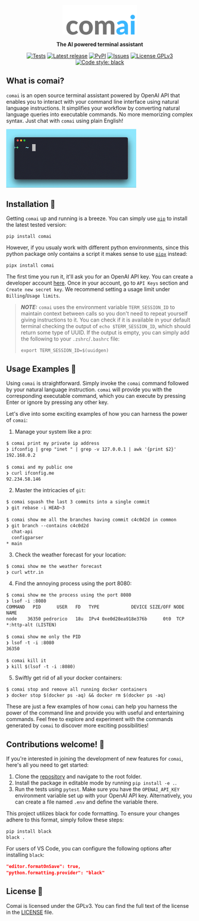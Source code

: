 <div align="center">
  <img src="https://raw.githubusercontent.com/ricopinazo/comai/main/logo.svg" alt="demo" width="200"/>
  
  **The AI powered terminal assistant**
  
  [![Tests](https://github.com/ricopinazo/comai/actions/workflows/tests.yml/badge.svg)](https://github.com/ricopinazo/comai/actions/workflows/tests.yml)
  [![Latest release](https://img.shields.io/github/v/release/ricopinazo/comai?color=brightgreen&include_prereleases)](https://github.com/ricopinazo/comai/releases)
  [![PyPI](https://img.shields.io/pypi/v/comai)](https://pypi.org/project/comai/)
  [![Issues](https://img.shields.io/github/issues/ricopinazo/comai?color=brightgreen)](https://github.com/ricopinazo/comai/issues)
  [![License GPLv3](https://img.shields.io/badge/license-GPLv3-blue.svg)](./LICENSE)
  [![Code style: black](https://img.shields.io/badge/code%20style-black-000000.svg)](https://github.com/psf/black)
</div>

## What is comai?

`comai` is an open source terminal assistant powered by OpenAI API that enables you to interact with your command line interface using natural language instructions. It simplifies your workflow by converting natural language queries into executable commands. No more memorizing complex syntax. Just chat with `comai` using plain English!

<div align="left">
<img src="https://raw.githubusercontent.com/ricopinazo/comai/main/demo.gif" alt="demo" width="350"/>
</div>

## Installation 🚀

Getting `comai` up and running is a breeze. You can simply use [`pip`](https://pip.pypa.io/en/stable/) to install the latest tested version:

```shell
pip install comai
```

However, if you usualy work with different python environments, since this python package only contains a script it makes sense to use [`pipx`](https://pypa.github.io/pipx/) instead:

```shell
pipx install comai
```

The first time you run it, it'll ask you for an OpenAI API key. You can create a developer account [here](https://platform.openai.com/overview). Once in your account, go to `API Keys` section and `Create new secret key`. We recommend setting a usage limit under `Billing`/`Usage limits`.

> **_NOTE:_** `comai` uses the environment variable `TERM_SESSION_ID` to maintain context between calls so you don't need to repeat yourself giving instructions to it. You can check if it is available in your default terminal checking the output of `echo $TERM_SESSION_ID`, which should return some type of UUID. If the output is empty, you can simply add the following to your `.zshrc`/`.bashrc` file:
> ```shell
> export TERM_SESSION_ID=$(uuidgen)
> ```

## Usage Examples 🎉

Using `comai` is straightforward. Simply invoke the `comai` command followed by your natural language instruction. `comai` will provide you with the corresponding executable command, which you can execute by pressing Enter or ignore by pressing any other key.

Let's dive into some exciting examples of how you can harness the power of `comai`:

1. Manage your system like a pro:
```shell
$ comai print my private ip address
❯ ifconfig | grep "inet " | grep -v 127.0.0.1 | awk '{print $2}'
192.168.0.2

$ comai and my public one
❯ curl ifconfig.me
92.234.58.146
```

2. Master the intricacies of `git`:
```shell
$ comai squash the last 3 commits into a single commit
❯ git rebase -i HEAD~3

$ comai show me all the branches having commit c4c0d2d in common
❯ git branch --contains c4c0d2d
  chat-api
  configparser
* main
```

3. Check the weather forecast for your location:
```shell
$ comai show me the weather forecast
❯ curl wttr.in
```

4. Find the annoying process using the port 8080:
```shell
$ comai show me the process using the port 8080
❯ lsof -i :8080
COMMAND   PID      USER   FD   TYPE            DEVICE SIZE/OFF NODE NAME
node    36350 pedrorico   18u  IPv4 0xe0d28ea918e376b      0t0  TCP *:http-alt (LISTEN)

$ comai show me only the PID
❯ lsof -t -i :8080
36350

$ comai kill it
❯ kill $(lsof -t -i :8080)
```

5. Swiftly get rid of all your docker containers:
```shell
$ comai stop and remove all running docker containers
❯ docker stop $(docker ps -aq) && docker rm $(docker ps -aq)
```

These are just a few examples of how `comai` can help you harness the power of the command line and provide you with useful and entertaining commands. Feel free to explore and experiment with the commands generated by `comai` to discover more exciting possibilities!

## Contributions welcome! 🤝

If you're interested in joining the development of new features for `comai`, here's all you need to get started:

1. Clone the [repository](https://github.com/ricopinazo/comai) and navigate to the root folder.
2. Install the package in editable mode by running `pip install -e .`.
3. Run the tests using `pytest`. Make sure you have the `OPENAI_API_KEY` environment variable set up with your OpenAI API key. Alternatively, you can create a file named `.env` and define the variable there.


This project utilizes black for code formatting. To ensure your changes adhere to this format, simply follow these steps:

```shell
pip install black
black .
```

For users of VS Code, you can configure the following options after installing `black`:

```json
"editor.formatOnSave": true,
"python.formatting.provider": "black"
```

## License 📜

Comai is licensed under the GPLv3. You can find the full text of the license in the [LICENSE](./LICENSE) file.
